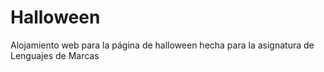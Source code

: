 # Halloween

Alojamiento web para la página de halloween hecha para la asignatura de Lenguajes de Marcas
